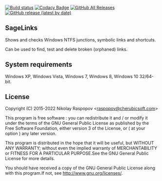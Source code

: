 [![Build status](https://ci.appveyor.com/api/projects/status/xetag3g94r0rqk7m?svg=true)](https://ci.appveyor.com/project/raspopov/sagelinks)
[![Codacy Badge](https://app.codacy.com/project/badge/Grade/ab525a50b4604c9eb262df5376208773)](https://www.codacy.com/manual/raspopov/SageLinks?utm_source=github.com&amp;utm_medium=referral&amp;utm_content=raspopov/SageLinks&amp;utm_campaign=Badge_Grade)
[![GitHub All Releases](https://img.shields.io/github/downloads/raspopov/SageLinks/total)](https://github.com/raspopov/SageLinks/releases)
[![GitHub release (latest by date)](https://img.shields.io/github/v/release/raspopov/SageLinks)](https://github.com/raspopov/SageLinks/releases)

SageLinks
---------------------

Shows and checks Windows NTFS junctions, symbolic links and shortcuts.

Can be used to find, test and delete broken (orphaned) links.

 System requirements
---------------------

Windows XP, Windows Vista, Windows 7, Windows 8, Windows 10 32/64-bit.

 License
------------

Copyright (C) 2015-2022 Nikolay Raspopov <<raspopov@cherubicsoft.com>>
    
This program is free software : you can redistribute it and / or modify
it under the terms of the GNU General Public License as published by
the Free Software Foundation, either version 3 of the License, or
( at your option ) any later version.
    
This program is distributed in the hope that it will be useful,
but WITHOUT ANY WARRANTY; without even the implied warranty of
MERCHANTABILITY or FITNESS FOR A PARTICULAR PURPOSE.See the
GNU General Public License for more details.
    
You should have received a copy of the GNU General Public License
along with this program.If not, see <http://www.gnu.org/licenses/>.
